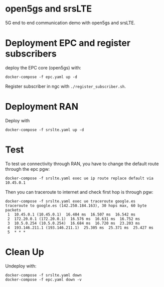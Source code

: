 # open5gs and srsLTE 

5G end to end communication demo with open5gs and srsLTE.

# Deployment EPC and register subscribers

deploy the EPC core (open5gs) with:

```
docker-compose -f epc.yaml up -d
```

Register subscriber in ngc with `./register_subscriber.sh`.


# Deployment RAN

Deploy with

```
docker-compose -f srslte.yaml up -d
```

# Test

To test ue connectivity through RAN, you have to change the default route through the epc pgw:

```
docker-compose -f srslte.yaml exec ue ip route replace default via 10.45.0.1
```

Then you can traceroute to internet and check first hop is through pgw:

```
docker-compose -f srslte.yaml exec ue traceroute google.es
traceroute to google.es (142.250.184.163), 30 hops max, 60 byte packets
 1  10.45.0.1 (10.45.0.1)  16.484 ms  16.507 ms  16.542 ms
 2  172.20.0.1 (172.20.0.1)  16.576 ms  16.631 ms  16.752 ms
 3  10.5.0.254 (10.5.0.254)  16.684 ms  16.720 ms  23.203 ms
 4  193.146.211.1 (193.146.211.1)  25.305 ms  25.371 ms  25.427 ms
 5  * * *
```


# Clean Up

Undeploy with:

```
docker-compose -f srslte.yaml down
docker-compose -f epc.yaml down -v

```
